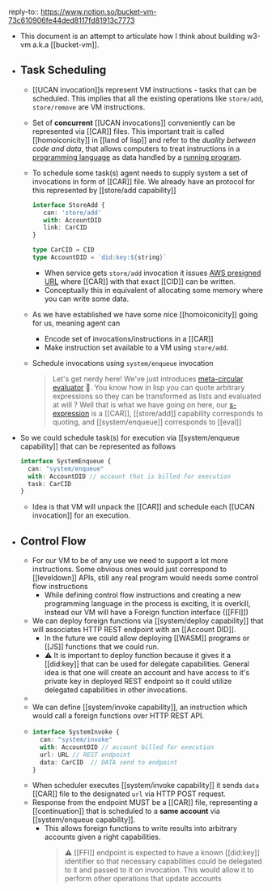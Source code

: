 reply-to:: https://www.notion.so/bucket-vm-73c610906fe44ded8117fd81913c7773

- This document is an attempt to articulate how I think about building w3-vm a.k.a [[bucket-vm]].
- ## Task Scheduling
	- [[UCAN invocation]]s represent VM instructions - tasks that can be scheduled. This implies that all the existing operations like `store/add`, `store/remove` are VM instructions.
	- Set of **concurrent** [[UCAN invocations]] conveniently can be represented via [[CAR]] files. This 
	   important trait is called [[homoiconicity]] in [[land of lisp]] and refer to the *duality between code and data*, that allows computers to treat instructions in a [programming language](https://en.wikipedia.org/wiki/Programming_language) as data handled by a [running program](https://en.wikipedia.org/wiki/Execution_(computing)).
	- To schedule some task(s) agent needs to supply system a set of invocations in form of [[CAR]] file. We already have an protocol for this represented by [[store/add capability]]
	  
	  ```ts
	  interface StoreAdd {
	     can: 'store/add'
	     with: AccountDID
	     link: CarCID
	  }
	  
	  type CarCID = CID
	  type AccountDID = `did:key:${string}`
	  ```
		- When service gets `store/add` invocation it issues [AWS presigned URL](https://docs.aws.amazon.com/AmazonS3/latest/userguide/PresignedUrlUploadObject.html) where [[CAR]] with that exact [[CID]] can be written.
		- Conceptually this in equivalent of allocating some memory where you can write some data.
	- As we have established we have some nice [[homoiconicity]] going for us, meaning agent can
		- Encode set of invocations/instructions in a [[CAR]]
		- Make instruction set available to a VM using `store/add`.
	- Schedule invocations using `system/enqueue` invocation
	  
	  > Let's get nerdy here! We've just introduces [meta-circular evaluator](https://en.wikipedia.org/wiki/Meta-circular_evaluator) 🤯. You know how in lisp you can quote arbitrary expressions so they can be transformed as lists and evaluated at will ? Well that is what we have going on here, our [s-expression](https://en.wikipedia.org/wiki/S-expression) is a [[CAR]], [[store/add]] capability corresponds to quoting, and [[system/enqueue]] corresponds to [[eval]]
- So we could schedule task(s) for execution via [[system/enqueue capability]] that can be represented as follows
  
  ```ts
  interface SystemEnqueue {
    can: "system/enqueue"
    with: AccountDID // account that is billed for execution
    task: CarCID
  }
  ```
	- Idea is that VM will unpack the [[CAR]] and schedule each [[UCAN invocation]] for an execution.
- ## Control Flow
	- For our VM to be of any use we need to support a lot more instructions. Some obvious ones would just correspond to [[leveldown]] APIs, still any real program would needs some control flow instructions
		- While defining control flow instructions and creating a new programming language in the process is exciting, it is overkill, instead our VM will have a Foreign function interface ([[FFI]])
	- We can deploy foreign functions via [[system/deploy capability]] that will associates HTTP REST endpoint with an [[Account DID]].
		- In the future we could allow deploying [[WASM]] programs or [[JS]] functions that we could run.
		- ⚠️ It is important to deploy function because it gives it a [[did:key]] that can be used for delegate capabilities. General idea is that one will create an account and have access to it's private key in deployed REST endpoint so it could utilize delegated capabilities in other invocations.
	-
	- We can define [[system/invoke capability]], an instruction which would call a foreign functions over HTTP REST API.
	- ```ts
	  interface SystemInvoke {
	    can: "system/invoke"
	    with: AccountDID // account billed for execution
	    url: URL // REST endpoint
	    data: CarCID  // DATA send to endpoint
	  }
	  ```
	- When scheduler executes [[system/invoke capability]] it sends `data` [[CAR]] file to the designated `url` via HTTP POST request.
	- Response from the endpoint MUST be a [[CAR]] file, representing a [[continuation]] that is scheduled to a **same account** via [[system/enqueue capability]].
		- This allows foreign functions to write results into arbitrary accounts given a right capabilities.
		  > ⚠️ [[FFI]] endpoint is expected to have a known [[did:key]] identifier so that necessary capabilities could be delegated to it and passed to it on invocation. This would allow it to perform other operations that update accounts